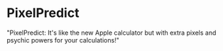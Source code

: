 # PixelPredict
"PixelPredict: It's like the new Apple calculator but with extra pixels and psychic powers for your calculations!"
